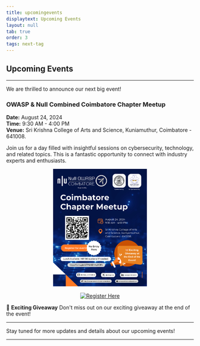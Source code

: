 ```yaml
---
title: upcomingevents
displaytext: Upcoming Events
layout: null
tab: true
order: 3
tags: next-tag
---
```


<h2>Upcoming Events</h2>

<hr>

<p>We are thrilled to announce our next big event!</p>

<h3>OWASP & Null Combined Coimbatore Chapter Meetup</h3>

<p><strong>Date:</strong> August 24, 2024<br>
<strong>Time:</strong> 9:30 AM - 4:00 PM<br>
<strong>Venue:</strong> Sri Krishna College of Arts and Science, Kuniamuthur, Coimbatore - 641008.</p>

<p>Join us for a day filled with insightful sessions on cybersecurity, technology, and related topics. This is a fantastic opportunity to connect with industry experts and enthusiasts.</p>

<div style="text-align: center;">
    <img src="assets/images/events/owasp_null_meetup_24_8_2024.png" width="50%">
</div>

<p style="text-align: center;">
    <a href="https://forms.gle/bETPGh6D1rXqSfDFA">
        <img src="https://img.shields.io/badge/Register%20Here-4CAF50?style=for-the-badge&logo=google-forms&logoColor=white" alt="Register Here">
    </a>
</p>

<p>🎁 <strong>Exciting Giveaway</strong> Don't miss out on our exciting giveaway at the end of the event!</p>

<hr>

<p>Stay tuned for more updates and details about our upcoming events!</p>

<hr>
